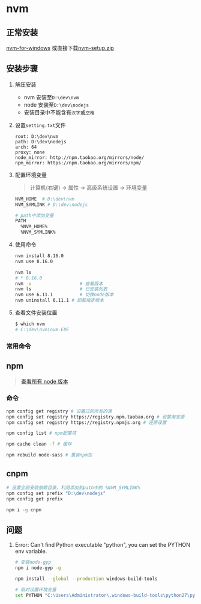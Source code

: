 # nvm

## 正常安装

[nvm-for-windows](https://github.com/coreybutler/nvm-windows/releases)
或直接下载[nvm-setup.zip](https://github.com/coreybutler/nvm-windows/releases/download/1.1.7/nvm-setup.zip)

## 安装步骤

1. 解压安装
   - nvm 安装至`D:\dev\nvm`
   - node 安装至`D:\dev\nodejs`
   - 安装目录中不能含有`汉字`或`空格`
2. 设置`setting.txt`文件
   ```
   root: D:\dev\nvm
   path: D:\dev\nodejs
   arch: 64
   proxy: none
   node_mirror: http://npm.taobao.org/mirrors/node/
   npm_mirror: https://npm.taobao.org/mirrors/npm/
   ```
3. 配置环境变量

   > 计算机(右键) -> 属性 -> 高级系统设置 -> 环境变量

   ```bash
   NVM_HOME  # D:\dev\nvm
   NVM_SYMLINK # D:\dev\nodejs

   # path中添加变量
   PATH
     %NVM_HOME%
     %NVM_SYMLINK%
   ```

4. 使用命令

   ```bash
   nvm install 8.16.0
   nvm use 8.16.0

   nvm ls
   # * 8.16.0
   nvm -v                  # 查看版本
   nvm ls                  # 已安装列表
   nvm use 6.11.1          # 切换node版本
   nvm uninstall 6.11.1 # 卸载指定版本
   ```

5. 查看文件安装位置

   ```powershell
   $ which nvm
   # C:\dev\nvm\nvm.EXE
   ```

### 常用命令

## npm

> [查看所有 node 版本](https://nodejs.org/download/release/)

### 命令

```bash
npm config get registry # 设置过的所有的源
npm config set registry https://registry.npm.taobao.org # 设置淘宝源
npm config set registry https://registry.npmjs.org # 还原设置

npm config list # npm配置项

npm cache clean -f # 缓存

npm rebuild node-sass # 重装npm包
```

## cnpm

```bash
# 设置全局安装依赖目录，利用添加到path中的 %NVM_SYMLINK%
npm config set prefix "D:\dev\nodejs"
npm config get prefix

npm i -g cnpm
```

## 问题

1. Error: Can't find Python executable "python", you can set the PYTHON env variable.

   ```bash
   # 安装node-gyp
   npm i node-gyp -g

   npm install --global --production windows-build-tools

   # 临时设置环境变量
   set PYTHON "C:\Users\Administrator\.windows-build-tools\python27\python.exe"
   ```
